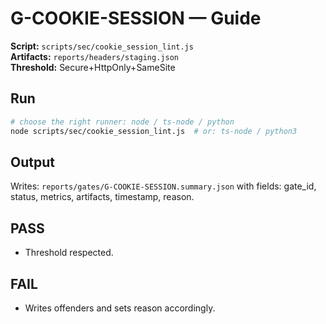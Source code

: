 # G-COOKIE-SESSION — Guide

**Script:** `scripts/sec/cookie_session_lint.js`  
**Artifacts:** `reports/headers/staging.json`  
**Threshold:** Secure+HttpOnly+SameSite

## Run
```bash
# choose the right runner: node / ts-node / python
node scripts/sec/cookie_session_lint.js  # or: ts-node / python3
```

## Output
Writes: `reports/gates/G-COOKIE-SESSION.summary.json` with fields: gate_id, status, metrics, artifacts, timestamp, reason.

## PASS
- Threshold respected.

## FAIL
- Writes offenders and sets reason accordingly.
